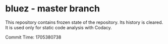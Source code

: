 # bluez - master branch

This repository contains frozen state of the repository.
Its history is cleared. It is used only for static code
analysis with Codacy.

Commit Time: 1705380738